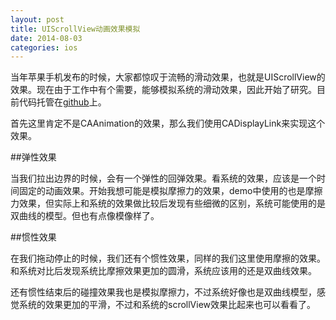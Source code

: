 ```yaml
---
layout: post
title: UIScrollView动画效果模拟
date: 2014-08-03
categories: ios
---
```


当年苹果手机发布的时候，大家都惊叹于流畅的滑动效果，也就是UIScrollView的效果。现在由于工作中有个需要，能够模拟系统的滑动效果，因此开始了研究。目前代码托管在[github](https://github.com/djs66256/DDScrollView)上。

<!--more-->

首先这里肯定不是CAAnimation的效果，那么我们使用CADisplayLink来实现这个效果。

##弹性效果

当我们拉出边界的时候，会有一个弹性的回弹效果。看系统的效果，应该是一个时间固定的动画效果。开始我想可能是模拟摩擦力的效果，demo中使用的也是摩擦力效果，但实际上和系统的效果做比较后发现有些细微的区别，系统可能使用的是双曲线的模型。但也有点像模像样了。

##惯性效果

在我们拖动停止的时候，我们还有个惯性效果，同样的我们这里使用摩擦的效果。和系统对比后发现系统比摩擦效果更加的圆滑，系统应该用的还是双曲线效果。

还有惯性结束后的碰撞效果我也是模拟摩擦力，不过系统好像也是双曲线模型，感觉系统的效果更加的平滑，不过和系统的scrollView效果比起来也可以看看了。